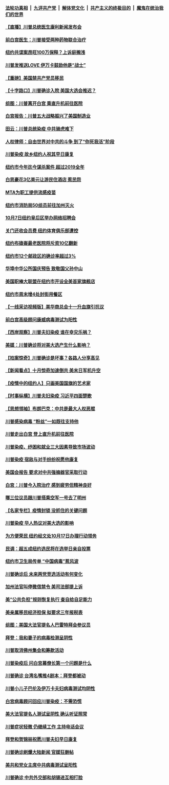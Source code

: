 

####  [法轮功真相](../../../../basic/blob/master/README.md?t=10040002) &nbsp;|&nbsp; [九评共产党](../../../../9ping.md/blob/master/README.md?t=10040002) &nbsp;|&nbsp; [解体党文化](../../../../jtdwh.md/blob/master/README.md?t=10040002)  &nbsp;|&nbsp; [共产主义的终极目的](../../../../gczydzjmd.md/blob/master/README.md?t=10040002) &nbsp;|&nbsp; [魔鬼在统治我们的世界](../../../../mgztzwmdsj.md/blob/master/README.md?t=10040002) 

#### [【直播】川普总统医生康利新闻发布会](../pages/nsc412/n12448194.md?t=10040002) 

#### [前白宫医生：川普接受两种药物联合治疗](../pages/nsc412/n12450272.md?t=10040002) 

#### [纽约共谍案昂旺100万保释？上诉庭搁浅](../pages/nsc412/n12449354.md?t=10040002) 

#### [川普发推送LOVE 伊万卡鼓励他是“战士”](../pages/nsc412/n12449991.md?t=10040002) 

#### [【重磅】美国禁共产党员移民](../pages/nsc412/n12449953.md?t=10040002) 

#### [【十字路口】川普确诊入院 美国大选会推迟？](../pages/nsc412/n12449004.md?t=10040002) 

#### [组图：川普离开白宫 乘直升机前往医院](../pages/nsc412/n12449674.md?t=10040002) 

#### [白宫报告：川普五大战略振兴了美国制造业](../pages/nsc412/n12449699.md?t=10040002) 

#### [田云：川普总统染疫 中共骑虎难下](../pages/nsc412/n12449645.md?t=10040002) 

#### [人权律师：自由世界对中共的斗争   到了“你死我活”阶段](../pages/nsc412/n12449363.md?t=10040002) 

#### [川普染疫 故乡纽约人祝其早日康复](../pages/nsc412/n12449366.md?t=10040002) 

#### [纽约市今年迄今谋杀案件 超过2019全年](../pages/nsc412/n12449257.md?t=10040002) 

#### [白思豪花3亿美元让游民住酒店 惹民怨](../pages/nsc412/n12449274.md?t=10040002) 

#### [MTA为职工提供流感疫苗](../pages/nsc412/n12449250.md?t=10040002) 

#### [纽约市消防局50组员前往加州灭火](../pages/nsc412/n12449247.md?t=10040002) 

#### [10月7日纽约皇后区举办网络招聘会](../pages/nsc412/n12449252.md?t=10040002) 

#### [关门还收会员费 纽约体育俱乐部遭控](../pages/nsc412/n12449254.md?t=10040002) 

#### [纽约布碌崙最老医院将斥资10亿翻新](../pages/nsc412/n12449262.md?t=10040002) 

#### [纽约市12个邮政区的确诊率超过3%](../pages/nsc412/n12449265.md?t=10040002) 

#### [华埠中华公所国庆预告 致敬国父孙中山](../pages/nsc412/n12449267.md?t=10040002) 

#### [美国职棒大联盟在纽约市开设全美首家旗舰店](../pages/nsc412/n12449277.md?t=10040002) 

#### [纽约市周末增4处封街用餐区](../pages/nsc412/n12449359.md?t=10040002) 

#### [【一线采访视频版】美华商总会十一升血旗引抗议](../pages/nsc412/n12449345.md?t=10040002) 

#### [前白宫高级顾问康威病毒测试为阳性](../pages/nsc412/n12449199.md?t=10040002) 

#### [【西岸观察】川普夫妇染疫 谁在幸灾乐祸？](../pages/nsc412/n12449175.md?t=10040002) 

#### [美媒：川普确诊将对美大选产生什么影响？](../pages/nsc412/n12449119.md?t=10040002) 

#### [【拍案惊奇】川普确诊是坏事？各路人分享高见](../pages/nsc412/n12449130.md?t=10040002) 

#### [【新闻看点】十月惊奇加速倒共 美末日军机升空](../pages/nsc412/n12448745.md?t=10040002) 

#### [【疫情中的纽约人】只画美国国旗的艺术家](../pages/nsc412/n12448990.md?t=10040002) 

#### [【时事纵横】川普夫妇染疫 习近平四面楚歌](../pages/nsc412/n12448472.md?t=10040002) 

#### [【思想领袖】布朗巴克：中共是最大人权恶棍](../pages/nsc412/n12386974.md?t=10040002) 

#### [川普感染病毒 “粉丝”一如既往支持他](../pages/nsc412/n12449001.md?t=10040002) 

#### [川普走出白宫 登上直升机前往医院](../pages/nsc412/n12448837.md?t=10040002) 

#### [川普染疫、纾困和就业三大因素导致市场波动](../pages/nsc412/n12448838.md?t=10040002) 

#### [川普染疫 宿敌与对手纷纷祝愿他康复](../pages/nsc412/n12448742.md?t=10040002) 

#### [美国会报告 要求对中共强摘器官采取行动](../pages/nsc412/n12448233.md?t=10040002) 

#### [白宫：川普今入院治疗 感到疲劳但精神良好](../pages/nsc412/n12448784.md?t=10040002) 

#### [哪三位议员跟川普搭乘空军一号去了明州](../pages/nsc412/n12448710.md?t=10040002) 

#### [【名家专栏】疫情封锁 没抓住的关键问题](../pages/nsc412/n12448141.md?t=10040002) 

#### [川普染疫 华人热议对美大选的影响](../pages/nsc412/n12448208.md?t=10040002) 

#### [为方便荣民 纽约经文处10月17日办理行动领务](../pages/nsc412/n12448661.md?t=10040002) 

#### [民调：超五成纽约选民将在选举日亲自投票](../pages/nsc412/n12448715.md?t=10040002) 

#### [纽约市卫生局传单 “中国病毒”惹风波](../pages/nsc412/n12440997.md?t=10040002) 

#### [川普确诊后 未来两党竞选活动有何变化](../pages/nsc412/n12448410.md?t=10040002) 

#### [加州法官叫停微信禁令 美司法部提上诉](../pages/nsc412/n12448573.md?t=10040002) 

#### [美“公共负担”规则恢复执行 查自给自足能力](../pages/nsc412/n12446760.md?t=10040002) 

#### [美亲属移民经济担保  拟要求三年报税表](../pages/nsc412/n12446752.md?t=10040002) 

#### [组图：美国大法官提名人巴雷特拜会参议员](../pages/nsc412/n12447979.md?t=10040002) 

#### [拜登：我和妻子的病毒检测呈阴性](../pages/nsc412/n12448443.md?t=10040002) 

#### [川普取消佛州集会和筹款活动](../pages/nsc412/n12448402.md?t=10040002) 

#### [川普染疫后 问白宫幕僚长第一个问题是什么](../pages/nsc412/n12448288.md?t=10040002) 

#### [川普确诊 台湾名嘴推4剧本：拜登都被动](../pages/nsc412/n12448099.md?t=10040002) 

#### [川普小儿子巴伦及伊万卡夫妇病毒测试均阴性](../pages/nsc412/n12448248.md?t=10040002) 

#### [白宫病毒顾问回应川普染疫：不需恐慌](../pages/nsc412/n12448287.md?t=10040002) 

#### [美大法官提名人测试呈阴性 确认听证照常](../pages/nsc412/n12448243.md?t=10040002) 

#### [川普症状轻微 仍继续工作 主持电话会议](../pages/nsc412/n12448227.md?t=10040002) 

#### [拜登和贺锦丽祝愿川普夫妇早日康复](../pages/nsc412/n12448127.md?t=10040002) 

#### [川普确诊刷爆大陆新闻 官媒狂删帖](../pages/nsc412/n12448133.md?t=10040002) 

#### [美共和党女主席中共病毒测试呈阳性](../pages/nsc412/n12448119.md?t=10040002) 

#### [川普确诊 中共外交部和胡锡进互相打脸](../pages/nsc412/n12448090.md?t=10040002) 

